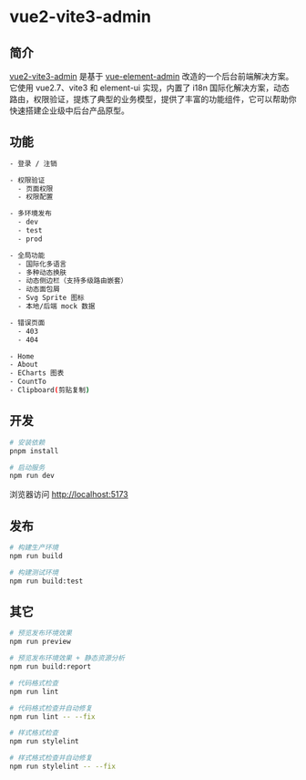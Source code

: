 # vue2-vite3-admin

## 简介

[vue2-vite3-admin](https://github.com/ragingDream/vite-admin-template/tree/vue2) 是基于 [vue-element-admin](https://github.com/PanJiaChen/vue-element-admin) 改造的一个后台前端解决方案。它使用 vue2.7、vite3 和 element-ui 实现，内置了 i18n
国际化解决方案，动态路由，权限验证，提炼了典型的业务模型，提供了丰富的功能组件，它可以帮助你快速搭建企业级中后台产品原型。

## 功能

```bash
- 登录 / 注销

- 权限验证
  - 页面权限
  - 权限配置

- 多环境发布
  - dev
  - test
  - prod

- 全局功能
  - 国际化多语言
  - 多种动态换肤
  - 动态侧边栏（支持多级路由嵌套）
  - 动态面包屑
  - Svg Sprite 图标
  - 本地/后端 mock 数据

- 错误页面
  - 403
  - 404

- Home
- About
- ECharts 图表
- CountTo
- Clipboard(剪贴复制)
```

## 开发

```bash
# 安装依赖
pnpm install

# 启动服务
npm run dev
```

浏览器访问 <http://localhost:5173>

## 发布

```bash
# 构建生产环境
npm run build

# 构建测试环境
npm run build:test
```

## 其它

```bash
# 预览发布环境效果
npm run preview

# 预览发布环境效果 + 静态资源分析
npm run build:report

# 代码格式检查
npm run lint

# 代码格式检查并自动修复
npm run lint -- --fix

# 样式格式检查
npm run stylelint

# 样式格式检查并自动修复
npm run stylelint -- --fix
```
